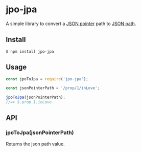 # jpo-jpa

A simple library to convert a [JSON pointer](https://datatracker.ietf.org/doc/html/rfc6901) path to [JSON path](https://goessner.net/articles/JsonPath/).

## Install

```
$ npm install jpo-jpa
```

## Usage

```js
const jpoToJpa = require('jpo-jpa');

const jsonPointerPath = '/prop/1/inLove';

jpoToJpa(jsonPointerPath);
//=> $.prop.1.inLove
```

## API

### jpoToJpa(jsonPointerPath)

Returns the json path value.
